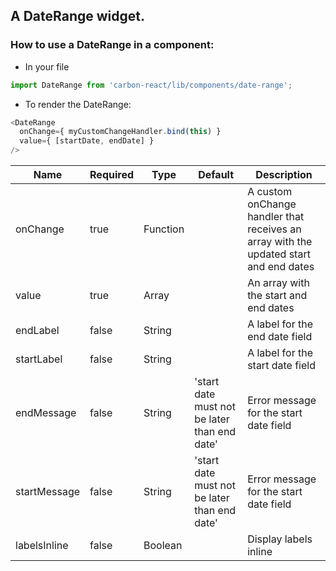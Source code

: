 ## A DateRange widget.

### How to use a DateRange in a component:

* In your file

```javascript
import DateRange from 'carbon-react/lib/components/date-range';
```

* To render the DateRange:

```javascript
<DateRange
  onChange={ myCustomChangeHandler.bind(this) }
  value={ [startDate, endDate] }
/>
```

| Name          | Required | Type      | Default        | Description   |
| ------------- |  ------- |  -------- | -------------- | ------------- |
| onChange      | true     | Function  |                | A custom onChange handler that receives an array with the updated start and end dates |
| value         | true     | Array     |                | An array with the start and end dates |
| endLabel      | false    | String    |                | A label for the end date field |
| startLabel    | false    | String    |                | A label for the start date field |
| endMessage    | false    | String    | 'start date must not be later than end date' | Error message for the start date field  |
| startMessage  | false    | String    | 'start date must not be later than end date' | Error message for the start date field  |  
| labelsInline  | false    | Boolean   |                | Display labels inline  |  
